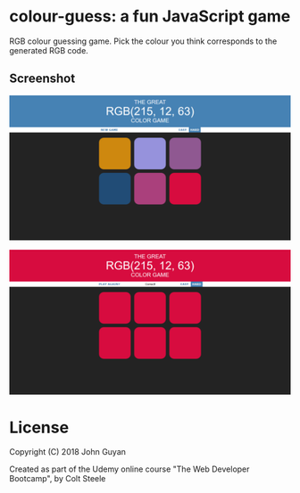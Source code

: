 # colour-guess: a fun JavaScript game

RGB colour guessing game. Pick the colour you think corresponds to the generated RGB code.

## Screenshot

![Ready Screenshot](assets/img/screenshot1.png)

![Won Screenshot](assets/img/screenshot2.png)

# License
Copyright (C) 2018 John Guyan

Created as part of the Udemy online course "The Web Developer Bootcamp", by Colt Steele